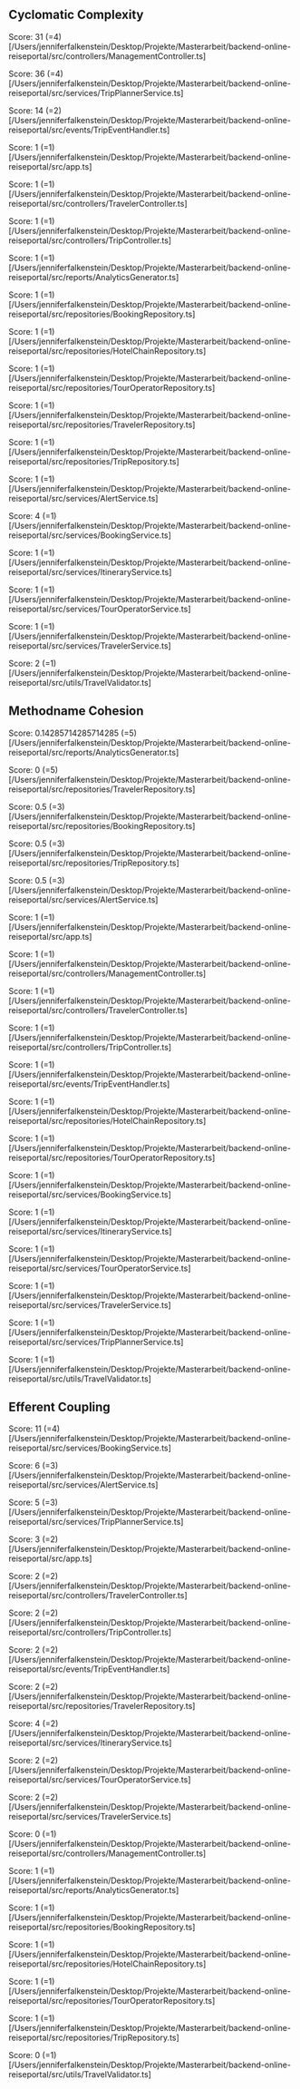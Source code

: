 ## Cyclomatic Complexity
Score: 31 (=4) [/Users/jenniferfalkenstein/Desktop/Projekte/Masterarbeit/backend-online-reiseportal/src/controllers/ManagementController.ts] 

Score: 36 (=4) [/Users/jenniferfalkenstein/Desktop/Projekte/Masterarbeit/backend-online-reiseportal/src/services/TripPlannerService.ts] 

Score: 14 (=2) [/Users/jenniferfalkenstein/Desktop/Projekte/Masterarbeit/backend-online-reiseportal/src/events/TripEventHandler.ts] 

Score: 1 (=1) [/Users/jenniferfalkenstein/Desktop/Projekte/Masterarbeit/backend-online-reiseportal/src/app.ts] 

Score: 1 (=1) [/Users/jenniferfalkenstein/Desktop/Projekte/Masterarbeit/backend-online-reiseportal/src/controllers/TravelerController.ts] 

Score: 1 (=1) [/Users/jenniferfalkenstein/Desktop/Projekte/Masterarbeit/backend-online-reiseportal/src/controllers/TripController.ts] 

Score: 1 (=1) [/Users/jenniferfalkenstein/Desktop/Projekte/Masterarbeit/backend-online-reiseportal/src/reports/AnalyticsGenerator.ts] 

Score: 1 (=1) [/Users/jenniferfalkenstein/Desktop/Projekte/Masterarbeit/backend-online-reiseportal/src/repositories/BookingRepository.ts] 

Score: 1 (=1) [/Users/jenniferfalkenstein/Desktop/Projekte/Masterarbeit/backend-online-reiseportal/src/repositories/HotelChainRepository.ts] 

Score: 1 (=1) [/Users/jenniferfalkenstein/Desktop/Projekte/Masterarbeit/backend-online-reiseportal/src/repositories/TourOperatorRepository.ts] 

Score: 1 (=1) [/Users/jenniferfalkenstein/Desktop/Projekte/Masterarbeit/backend-online-reiseportal/src/repositories/TravelerRepository.ts] 

Score: 1 (=1) [/Users/jenniferfalkenstein/Desktop/Projekte/Masterarbeit/backend-online-reiseportal/src/repositories/TripRepository.ts] 

Score: 1 (=1) [/Users/jenniferfalkenstein/Desktop/Projekte/Masterarbeit/backend-online-reiseportal/src/services/AlertService.ts] 

Score: 4 (=1) [/Users/jenniferfalkenstein/Desktop/Projekte/Masterarbeit/backend-online-reiseportal/src/services/BookingService.ts] 

Score: 1 (=1) [/Users/jenniferfalkenstein/Desktop/Projekte/Masterarbeit/backend-online-reiseportal/src/services/ItineraryService.ts] 

Score: 1 (=1) [/Users/jenniferfalkenstein/Desktop/Projekte/Masterarbeit/backend-online-reiseportal/src/services/TourOperatorService.ts] 

Score: 1 (=1) [/Users/jenniferfalkenstein/Desktop/Projekte/Masterarbeit/backend-online-reiseportal/src/services/TravelerService.ts] 

Score: 2 (=1) [/Users/jenniferfalkenstein/Desktop/Projekte/Masterarbeit/backend-online-reiseportal/src/utils/TravelValidator.ts] 
## Methodname Cohesion
Score: 0.14285714285714285 (=5) [/Users/jenniferfalkenstein/Desktop/Projekte/Masterarbeit/backend-online-reiseportal/src/reports/AnalyticsGenerator.ts] 

Score: 0 (=5) [/Users/jenniferfalkenstein/Desktop/Projekte/Masterarbeit/backend-online-reiseportal/src/repositories/TravelerRepository.ts] 

Score: 0.5 (=3) [/Users/jenniferfalkenstein/Desktop/Projekte/Masterarbeit/backend-online-reiseportal/src/repositories/BookingRepository.ts] 

Score: 0.5 (=3) [/Users/jenniferfalkenstein/Desktop/Projekte/Masterarbeit/backend-online-reiseportal/src/repositories/TripRepository.ts] 

Score: 0.5 (=3) [/Users/jenniferfalkenstein/Desktop/Projekte/Masterarbeit/backend-online-reiseportal/src/services/AlertService.ts] 

Score: 1 (=1) [/Users/jenniferfalkenstein/Desktop/Projekte/Masterarbeit/backend-online-reiseportal/src/app.ts] 

Score: 1 (=1) [/Users/jenniferfalkenstein/Desktop/Projekte/Masterarbeit/backend-online-reiseportal/src/controllers/ManagementController.ts] 

Score: 1 (=1) [/Users/jenniferfalkenstein/Desktop/Projekte/Masterarbeit/backend-online-reiseportal/src/controllers/TravelerController.ts] 

Score: 1 (=1) [/Users/jenniferfalkenstein/Desktop/Projekte/Masterarbeit/backend-online-reiseportal/src/controllers/TripController.ts] 

Score: 1 (=1) [/Users/jenniferfalkenstein/Desktop/Projekte/Masterarbeit/backend-online-reiseportal/src/events/TripEventHandler.ts] 

Score: 1 (=1) [/Users/jenniferfalkenstein/Desktop/Projekte/Masterarbeit/backend-online-reiseportal/src/repositories/HotelChainRepository.ts] 

Score: 1 (=1) [/Users/jenniferfalkenstein/Desktop/Projekte/Masterarbeit/backend-online-reiseportal/src/repositories/TourOperatorRepository.ts] 

Score: 1 (=1) [/Users/jenniferfalkenstein/Desktop/Projekte/Masterarbeit/backend-online-reiseportal/src/services/BookingService.ts] 

Score: 1 (=1) [/Users/jenniferfalkenstein/Desktop/Projekte/Masterarbeit/backend-online-reiseportal/src/services/ItineraryService.ts] 

Score: 1 (=1) [/Users/jenniferfalkenstein/Desktop/Projekte/Masterarbeit/backend-online-reiseportal/src/services/TourOperatorService.ts] 

Score: 1 (=1) [/Users/jenniferfalkenstein/Desktop/Projekte/Masterarbeit/backend-online-reiseportal/src/services/TravelerService.ts] 

Score: 1 (=1) [/Users/jenniferfalkenstein/Desktop/Projekte/Masterarbeit/backend-online-reiseportal/src/services/TripPlannerService.ts] 

Score: 1 (=1) [/Users/jenniferfalkenstein/Desktop/Projekte/Masterarbeit/backend-online-reiseportal/src/utils/TravelValidator.ts] 
## Efferent Coupling
Score: 11 (=4) [/Users/jenniferfalkenstein/Desktop/Projekte/Masterarbeit/backend-online-reiseportal/src/services/BookingService.ts] 

Score: 6 (=3) [/Users/jenniferfalkenstein/Desktop/Projekte/Masterarbeit/backend-online-reiseportal/src/services/AlertService.ts] 

Score: 5 (=3) [/Users/jenniferfalkenstein/Desktop/Projekte/Masterarbeit/backend-online-reiseportal/src/services/TripPlannerService.ts] 

Score: 3 (=2) [/Users/jenniferfalkenstein/Desktop/Projekte/Masterarbeit/backend-online-reiseportal/src/app.ts] 

Score: 2 (=2) [/Users/jenniferfalkenstein/Desktop/Projekte/Masterarbeit/backend-online-reiseportal/src/controllers/TravelerController.ts] 

Score: 2 (=2) [/Users/jenniferfalkenstein/Desktop/Projekte/Masterarbeit/backend-online-reiseportal/src/controllers/TripController.ts] 

Score: 2 (=2) [/Users/jenniferfalkenstein/Desktop/Projekte/Masterarbeit/backend-online-reiseportal/src/events/TripEventHandler.ts] 

Score: 2 (=2) [/Users/jenniferfalkenstein/Desktop/Projekte/Masterarbeit/backend-online-reiseportal/src/repositories/TravelerRepository.ts] 

Score: 4 (=2) [/Users/jenniferfalkenstein/Desktop/Projekte/Masterarbeit/backend-online-reiseportal/src/services/ItineraryService.ts] 

Score: 2 (=2) [/Users/jenniferfalkenstein/Desktop/Projekte/Masterarbeit/backend-online-reiseportal/src/services/TourOperatorService.ts] 

Score: 2 (=2) [/Users/jenniferfalkenstein/Desktop/Projekte/Masterarbeit/backend-online-reiseportal/src/services/TravelerService.ts] 

Score: 0 (=1) [/Users/jenniferfalkenstein/Desktop/Projekte/Masterarbeit/backend-online-reiseportal/src/controllers/ManagementController.ts] 

Score: 1 (=1) [/Users/jenniferfalkenstein/Desktop/Projekte/Masterarbeit/backend-online-reiseportal/src/reports/AnalyticsGenerator.ts] 

Score: 1 (=1) [/Users/jenniferfalkenstein/Desktop/Projekte/Masterarbeit/backend-online-reiseportal/src/repositories/BookingRepository.ts] 

Score: 1 (=1) [/Users/jenniferfalkenstein/Desktop/Projekte/Masterarbeit/backend-online-reiseportal/src/repositories/HotelChainRepository.ts] 

Score: 1 (=1) [/Users/jenniferfalkenstein/Desktop/Projekte/Masterarbeit/backend-online-reiseportal/src/repositories/TourOperatorRepository.ts] 

Score: 1 (=1) [/Users/jenniferfalkenstein/Desktop/Projekte/Masterarbeit/backend-online-reiseportal/src/repositories/TripRepository.ts] 

Score: 0 (=1) [/Users/jenniferfalkenstein/Desktop/Projekte/Masterarbeit/backend-online-reiseportal/src/utils/TravelValidator.ts] 
